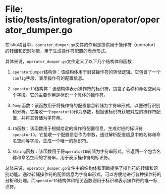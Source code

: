 # File: istio/tests/integration/operator/operator_dumper.go

在istio项目中，`operator_dumper.go`文件的作用是提供用于操作符（operator）的转储和识别功能，用于生成操作符配置的表示形式。

具体来说，`operator_dumper.go`文件定义了以下几个结构体和函数：

1. `operatorDumper`结构体：该结构体用于封装操作符的转储逻辑。它包含了一个`config`字段，表示操作符的配置信息。

2. `operatorID`结构体：该结构体表示操作符的标识符，包含了名称和命名空间两个字段。它的主要作用是标识一个具体的操作符。

3. `Dump`函数：该函数用于将操作符的配置信息转储为字符串形式，以便进行识别和分析。它接收一个`operatorID`作为参数，根据该标识符获取对应的操作符配置，并将其转储为字符串。

4. `ID`函数：该函数用于根据给定的操作符配置信息，生成对应的标识符`operatorID`。它接收一个配置信息作为参数，通过解析配置信息中的名称和命名空间等字段，生成一个唯一的标识符。

5. `String`函数：该函数用于将`operatorID`转储为字符串形式。它返回一个包含名称和命名空间的字符串，用于表示操作符的标识符。

总体来说，`operator_dumper.go`文件中的结构体和函数提供了操作符的转储和识别功能。通过转储操作符的配置信息为字符串形式，可以方便地进行各种操作符的分析和处理。而`operatorID`结构体和相关函数则用于标识和表示操作符的唯一标识符。

